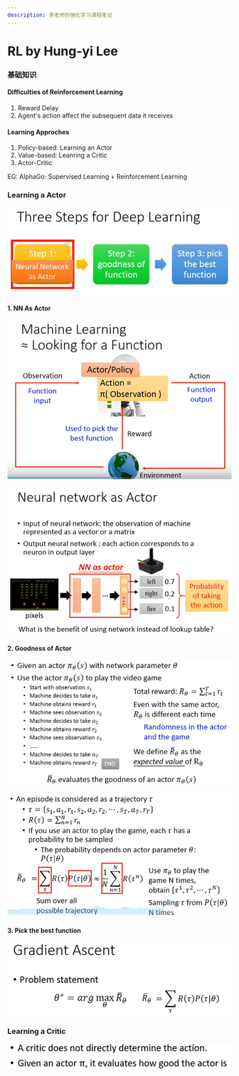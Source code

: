 ```yaml
---
description: 李老师的强化学习课程笔记
---
```


# RL by Hung-yi Lee

### 基础知识

#### Difficulties of Reinforcement Learning

1.  Reward Delay
2. Agent's action affect the subsequent data it receives

#### **Learning Approches**

1. Policy-based: Learning an Actor
2. Value-based: Leanring a Critic
3. Actor-Critic

EG: AlphaGo: Supervised Learning + Reinforcement Learning



### Learning a Actor

 ![](../.gitbook/assets/image%20%2816%29.png) 

#### 1. NN As Actor 

#### ![](../.gitbook/assets/image%20%289%29.png) 

![](../.gitbook/assets/image%20%2810%29.png) 

#### 2. Goodness of Actor 

#### ![](../.gitbook/assets/image%20%283%29.png) 

![](../.gitbook/assets/image%20%288%29.png) 

#### 3. Pick the best function

![](../.gitbook/assets/image%20%2818%29.png) 



### Learning a Critic

![](../.gitbook/assets/image%20%284%29.png) 





#### 

